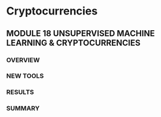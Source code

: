 # Cryptocurrencies
## MODULE 18 UNSUPERVISED MACHINE LEARNING & CRYPTOCURRENCIES

### OVERVIEW

### NEW TOOLS


### RESULTS


### SUMMARY


